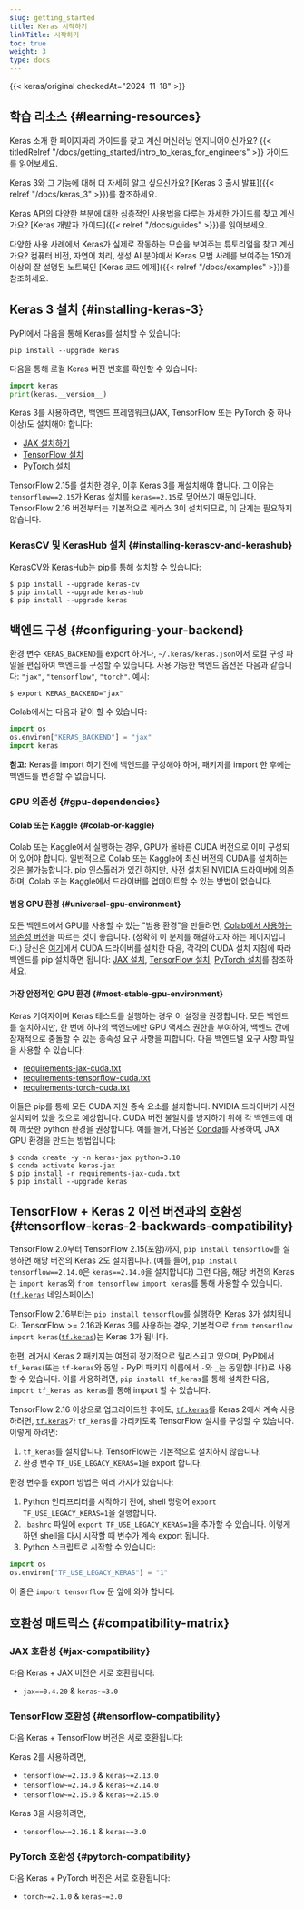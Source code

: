 ```yaml
---
slug: getting_started
title: Keras 시작하기
linkTitle: 시작하기
toc: true
weight: 3
type: docs
---
```


{{< keras/original checkedAt="2024-11-18" >}}

## 학습 리소스 {#learning-resources}

Keras 소개 한 페이지짜리 가이드를 찾고 계신 머신러닝 엔지니어이신가요?
{{< titledRelref "/docs/getting_started/intro_to_keras_for_engineers" >}}
가이드를 읽어보세요.

Keras 3와 그 기능에 대해 더 자세히 알고 싶으신가요?
[Keras 3 출시 발표]({{< relref "/docs/keras_3" >}})를 참조하세요.

Keras API의 다양한 부분에 대한 심층적인 사용법을 다루는 자세한 가이드를 찾고 계신가요?
[Keras 개발자 가이드]({{< relref "/docs/guides" >}})를 읽어보세요.

다양한 사용 사례에서 Keras가 실제로 작동하는 모습을 보여주는 튜토리얼을 찾고 계신가요?
컴퓨터 비전, 자연어 처리, 생성 AI 분야에서 Keras 모범 사례를 보여주는
150개 이상의 잘 설명된 노트북인
[Keras 코드 예제]({{< relref "/docs/examples" >}})를 참조하세요.

## Keras 3 설치 {#installing-keras-3}

PyPI에서 다음을 통해 Keras를 설치할 수 있습니다:

```shell
pip install --upgrade keras
```

다음을 통해 로컬 Keras 버전 번호를 확인할 수 있습니다:

```python
import keras
print(keras.__version__)
```

Keras 3를 사용하려면, 백엔드 프레임워크(JAX, TensorFlow 또는 PyTorch 중 하나 이상)도 설치해야 합니다:

- [JAX 설치하기](https://jax.readthedocs.io/en/latest/installation.html)
- [TensorFlow 설치](https://www.tensorflow.org/install)
- [PyTorch 설치](https://pytorch.org/get-started/locally/)

TensorFlow 2.15를 설치한 경우, 이후 Keras 3를 재설치해야 합니다.
그 이유는 `tensorflow==2.15`가 Keras 설치를 `keras==2.15`로 덮어쓰기 때문입니다.
TensorFlow 2.16 버전부터는 기본적으로 케라스 3이 설치되므로, 이 단계는 필요하지 않습니다.

### KerasCV 및 KerasHub 설치 {#installing-kerascv-and-kerashub}

KerasCV와 KerasHub는 pip를 통해 설치할 수 있습니다:

```shell
$ pip install --upgrade keras-cv
$ pip install --upgrade keras-hub
$ pip install --upgrade keras
```

## 백엔드 구성 {#configuring-your-backend}

환경 변수 `KERAS_BACKEND`를 export 하거나,
`~/.keras/keras.json`에서 로컬 구성 파일을 편집하여 백엔드를 구성할 수 있습니다.
사용 가능한 백엔드 옵션은 다음과 같습니다: `"jax"`, `"tensorflow"`, `"torch"`. 예시:

```shell
$ export KERAS_BACKEND="jax"
```

Colab에서는 다음과 같이 할 수 있습니다:

```python
import os
os.environ["KERAS_BACKEND"] = "jax"
import keras
```

**참고:** Keras를 import 하기 전에 백엔드를 구성해야 하며, 패키지를 import 한 후에는 백엔드를 변경할 수 없습니다.

### GPU 의존성 {#gpu-dependencies}

#### Colab 또는 Kaggle {#colab-or-kaggle}

Colab 또는 Kaggle에서 실행하는 경우, GPU가 올바른 CUDA 버전으로 이미 구성되어 있어야 합니다.
일반적으로 Colab 또는 Kaggle에 최신 버전의 CUDA를 설치하는 것은 불가능합니다.
pip 인스톨러가 있긴 하지만, 사전 설치된 NVIDIA 드라이버에 의존하며,
Colab 또는 Kaggle에서 드라이버를 업데이트할 수 있는 방법이 없습니다.

#### 범용 GPU 환경 {#universal-gpu-environment}

모든 백엔드에서 GPU를 사용할 수 있는 "범용 환경"을 만들려면,
[Colab에서 사용하는 의존성 버전](https://colab.sandbox.google.com/drive/13cpd3wCwEHpsmypY9o6XB6rXgBm5oSxu)을 따르는 것이 좋습니다.
(정확히 이 문제를 해결하고자 하는 페이지입니다.)
당신은 [여기](https://developer.nvidia.com/cuda-downloads)에서 CUDA 드라이버를 설치한 다음,
각각의 CUDA 설치 지침에 따라 백엔드를 pip 설치하면 됩니다:
[JAX 설치](https://jax.readthedocs.io/en/latest/installation.html),
[TensorFlow 설치](https://www.tensorflow.org/install),
[PyTorch 설치](https://pytorch.org/get-started/locally/)를 참조하세요.

#### 가장 안정적인 GPU 환경 {#most-stable-gpu-environment}

Keras 기여자이며 Keras 테스트를 실행하는 경우 이 설정을 권장합니다.
모든 백엔드를 설치하지만, 한 번에 하나의 백엔드에만 GPU 액세스 권한을 부여하여,
백엔드 간에 잠재적으로 충돌할 수 있는 종속성 요구 사항을 피합니다.
다음 백엔드별 요구 사항 파일을 사용할 수 있습니다:

- [requirements-jax-cuda.txt](https://github.com/keras-team/keras/blob/master/requirements-jax-cuda.txt)
- [requirements-tensorflow-cuda.txt](https://github.com/keras-team/keras/blob/master/requirements-tensorflow-cuda.txt)
- [requirements-torch-cuda.txt](https://github.com/keras-team/keras/blob/master/requirements-torch-cuda.txt)

이들은 pip를 통해 모든 CUDA 지원 종속 요소를 설치합니다.
NVIDIA 드라이버가 사전 설치되어 있을 것으로 예상합니다.
CUDA 버전 불일치를 방지하기 위해 각 백엔드에 대해 깨끗한 python 환경을 권장합니다.
예를 들어, 다음은 [Conda](https://docs.conda.io/en/latest/)를 사용하여, JAX GPU 환경을 만드는 방법입니다:

```shell
$ conda create -y -n keras-jax python=3.10
$ conda activate keras-jax
$ pip install -r requirements-jax-cuda.txt
$ pip install --upgrade keras
```

## TensorFlow + Keras 2 이전 버전과의 호환성 {#tensorflow-keras-2-backwards-compatibility}

TensorFlow 2.0부터 TensorFlow 2.15(포함)까지,
`pip install tensorflow`를 실행하면 해당 버전의 Keras 2도 설치됩니다.
(예를 들어, `pip install tensorflow==2.14.0`은 `keras==2.14.0`을 설치합니다)
그런 다음, 해당 버전의 Keras는 `import keras`와 `from tensorflow import keras`를 통해 사용할 수 있습니다.
([`tf.keras`](https://www.tensorflow.org/api_docs/python/tf/keras) 네임스페이스)

TensorFlow 2.16부터는 `pip install tensorflow`를 실행하면 Keras 3가 설치됩니다.
TensorFlow >= 2.16과 Keras 3를 사용하는 경우,
기본적으로 `from tensorflow import keras`([`tf.keras`](https://www.tensorflow.org/api_docs/python/tf/keras))는 Keras 3가 됩니다.

한편, 레거시 Keras 2 패키지는 여전히 정기적으로 릴리스되고 있으며,
PyPI에서 `tf_keras`(또는 `tf-keras`와 동일 - PyPI 패키지 이름에서 `-`와 `_`는 동일합니다)로 사용할 수 있습니다.
이를 사용하려면, `pip install tf_keras`를 통해 설치한 다음,
`import tf_keras as keras`를 통해 import 할 수 있습니다.

TensorFlow 2.16 이상으로 업그레이드한 후에도,
[`tf.keras`](https://www.tensorflow.org/api_docs/python/tf/keras)를 Keras 2에서 계속 사용하려면,
[`tf.keras`](https://www.tensorflow.org/api_docs/python/tf/keras)가 `tf_keras`를 가리키도록
TensorFlow 설치를 구성할 수 있습니다. 이렇게 하려면:

1.  `tf_keras`를 설치합니다. TensorFlow는 기본적으로 설치하지 않습니다.
2.  환경 변수 `TF_USE_LEGACY_KERAS=1`을 export 합니다.

환경 변수를 export 방법은 여러 가지가 있습니다:

1.  Python 인터프리터를 시작하기 전에, shell 명령어 `export TF_USE_LEGACY_KERAS=1`을 실행합니다.
2.  `.bashrc` 파일에 `export TF_USE_LEGACY_KERAS=1`을 추가할 수 있습니다. 이렇게 하면 shell을 다시 시작할 때 변수가 계속 export 됩니다.
3.  Python 스크립트로 시작할 수 있습니다:

```python
import os
os.environ["TF_USE_LEGACY_KERAS"] = "1"
```

이 줄은 `import tensorflow` 문 앞에 와야 합니다.

## 호환성 매트릭스 {#compatibility-matrix}

### JAX 호환성 {#jax-compatibility}

다음 Keras + JAX 버전은 서로 호환됩니다:

- `jax==0.4.20` & `keras~=3.0`

### TensorFlow 호환성 {#tensorflow-compatibility}

다음 Keras + TensorFlow 버전은 서로 호환됩니다:

Keras 2를 사용하려면,

- `tensorflow~=2.13.0` & `keras~=2.13.0`
- `tensorflow~=2.14.0` & `keras~=2.14.0`
- `tensorflow~=2.15.0` & `keras~=2.15.0`

Keras 3을 사용하려면,

- `tensorflow~=2.16.1` & `keras~=3.0`

### PyTorch 호환성 {#pytorch-compatibility}

다음 Keras + PyTorch 버전은 서로 호환됩니다:

- `torch~=2.1.0` & `keras~=3.0`
